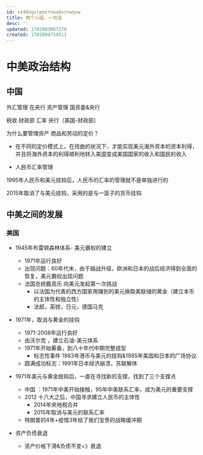 ```yaml
---
id: xz40ugxlpmzrnwa0vsnwqvw
title: 两个小组，一句话
desc: ''
updated: 1702903067270
created: 1702894754511
---
```



# 中美政治结构

## 中国

外汇管理 在央行
资产管理  国资委&央行

税收 财政部
汇率 央行（美国-财政部）



为什么要管理资产 商品和劳动的定价？
- 在不同的定价模式上，在扭曲的状况下，才能实现美元海外资本的资本利得，并且将海外资本的利得顺利地转入美国变成美国国家的收入和国民的收入


- 人民币汇率管理

1995年人民币和美元挂钩后，人民币的汇率的管理就不是单独进行的

2015年取消了与美元挂钩，采用的是与一篮子的货币挂钩

## 中美之间的发展

### 美国

- 1945年布雷顿森林体系- 美元霸权的建立
    - 1971年运行良好
    - 出现问题：60年代末，由于越战升级，欧洲和日本的战后经济得到全面的恢复，美元霸权出现问题
    - 法国总统戴高乐 向美元发起第一次挑战
        - 以法国为代表的西方国家用赚到的美元换取美联储的黄金（建立本币的主体性和独立性）
        - 法郎，英镑，日元，德国马克
- 1971年，取消与黄金的挂钩
    - 1971-2008年运行良好
    - 由沃尔克 ，建立石油-美元体系
    - 1971年开始筹备，到八十年代中期完整成型
        - 标志性事件 1983年港币与美元的挂钩&1985年美国和日本的广场协议
    - 圆满成功标志：1991年日本经济崩溃，苏联解体

- 1971年美元与黄金脱钩后，一直在寻找新的支撑，找到了三个支撑点
    - 中国 ：1971年中美开始接触，95年中美联系汇率，成为美元的重要支撑
    - 2012 十八大之后，中国寻求建立人民币的主体性
        - 2014年央地税合并
        - 2015年取消与美元的联系汇率
    - 特朗普的4年+疫情3年给了我们宝贵的战略缓冲期

- 资产负债衰退
    - 资产价格下滑&负债不变=》衰退
    

